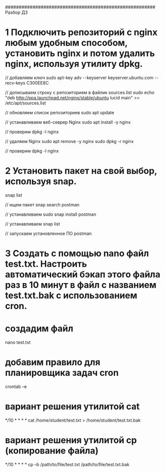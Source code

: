####################################################### Разбор ДЗ
# 1 Подключить репозиторий с nginx любым удобным способом, установить nginx и потом удалить nginx, используя утилиту dpkg.
// добавляем ключ
sudo apt-key adv --keyserver keyserver.ubuntu.com --recv-keys C300EE8C

// дописываем строку с репозиторием в файлик sources.list
sudo echo "deb  http://ppa.launchpad.net/nginx/stable/ubuntu lucid main" >> /etc/apt/sources.list

// обновляем список репозиториев
sudo apt update

// устанавливаем веб-севрер Nginx
sudo apt install -y nginx

// проверим
dpkg -l nginx

// удаляем Nginx
sudo apt remove -y nginx
sudo dpkg -r nginx

// проверим
dpkg -l nginx


# 2 Установить пакет на свой выбор, используя snap.
snap list

// ищем пакет
snap search postman

// устанавливаем
sudo snap install postman

// устанавливаем
snap list

// запускаем установленное ПО
postman


# 3 Создать с помощью nano файл test.txt. Настроить автоматический бэкап этого файла раз в 10 минут в файл с названием test.txt.bak с использованием cron.
# создадим файл
nano test.txt

# добавим правило для планировщика задач cron
crontab –e

# вариант решения утилитой cat
*/10  * * * * cat /home/student/test.txt > /home/student/test.txt.bak
# вариант решения утилитой cp (копирование файла)
*/10  * * * * cp –b /path/to/file/test.txt /path/to/file/test.txt.bak
